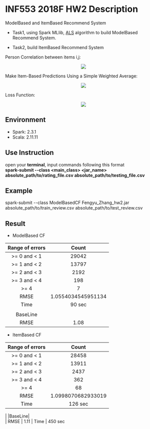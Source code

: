 # INF553 2018F HW2 Description  

ModelBased and ItemBased Recommend System  
 
 - Task1, using Spark MLlib, [ALS](http://spark.apache.org/docs/latest/mllib-collaborative-filtering.html) algorithm to build ModelBased Recommend System.  
 
 - Task2, build ItemBased Recommend System     
 
  
Person Correlation between items i,j:
 <div align=center><img  src="https://latex.codecogs.com/gif.latex?w_{u,v}&space;=&space;\frac{\sum_{i&space;\in&space;I}&space;(r_{u,i}&space;-&space;\bar{r}_{u})(r_{v,i}&space;-&space;\bar{r}_{v})}
 {\sqrt{\sum_{i&space;\in&space;I}&space;(r_{u,i}&space;-&space;\bar{r}_{u})^2}
 \sqrt{\sum_{i&space;\in&space;I}&space;(r_{v,i}&space;-&space;\bar{r}_{v})^2}}" /></a></div>
 
 Make Item-Based Predictions Using a Simple Weighted Average:  
 <div align=center><img src="https://latex.codecogs.com/gif.latex?P_{a,i} =\frac{\sum_{n \in N}r_{u,n} \cdot w_{i,n}}{\sum_{n \in N}\left | w_{i,n} \right |}"></div>
  
  Loss Function:  
  <div align=center><img src="https://latex.codecogs.com/gif.latex?RMSE&space;=&space;\sqrt{\frac{1}{n}\sum_{i}({Prediction}_i&space;-&space;{Rate}_i)^2}"></div>
  
   
## Environment  
  
  * Spark:  2.3.1
  * Scala:  2.11.11  
  
## Use Instruction  

open your **terminal**, input commands following this format   
**spark-submit --class <main_class> <jar_name> absolute_path/to/rating_file.csv absolute_path/to/testing_file.csv**  
  
## Example  

spark-submit --class ModelBasedCF Fengyu_Zhang_hw2.jar absolute_path/to/train_review.csv absolute_path/to/test_review.csv  
  
## Result  

 * ModelBased CF   

  |Range of errors|Count 
  | :------: | :------: |    
  |>= 0 and < 1|29042   
  |>= 1 and < 2|13797  
  |>= 2 and < 3|2192  
  |>= 3 and < 4|198 
  |>= 4|7  
  |RMSE|1.0554034545951134  
  |Time|90 sec 
  |    |   
  |BaseLine  |  
  | RMSE | 1.08  
 
 
 * ItemBased CF    
 
  |Range of errors|Count 
  | :------: | :------: |    
  |>= 0 and < 1|28458   
  |>= 1 and < 2|13911  
  |>= 2 and < 3|2437 
  |>= 3 and < 4|362 
  |>= 4|68  
  |RMSE|1.0998070682933019
  |Time|126 sec 
  |
  |BaseLine|  
  | RMSE | 1.11
  | Time | 450 sec
 

